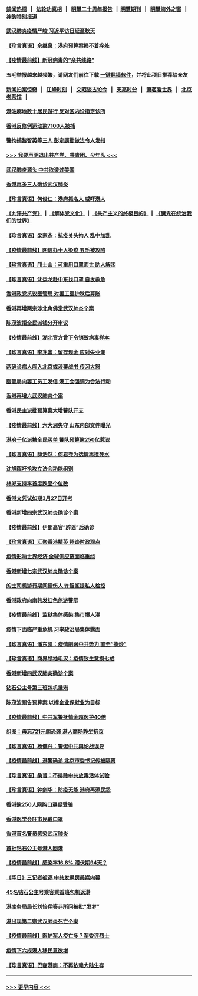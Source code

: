 #### [禁闻热榜](热点新闻.md?=0)  &nbsp;&nbsp;|&nbsp;&nbsp; [法轮功真相](https://github.com/gfw-breaker/truth/blob/master/README.md?=0) &nbsp;&nbsp;|&nbsp;&nbsp; [明慧二十周年报告](https://github.com/gfw-breaker/mh-reports/blob/master/README.md?=0) &nbsp;&nbsp;|&nbsp;&nbsp;[明慧期刊](https://github.com/gfw-breaker/mh-qikan) &nbsp;&nbsp;|&nbsp;&nbsp; [明慧海外之窗](https://github.com/gfw-breaker/mh-news/blob/master/README.md?=0) &nbsp;&nbsp;|&nbsp;&nbsp; [神韵特别报道](https://github.com/gfw-breaker/mh-news/blob/master/shenyun.md?=0)
#### [武汉肺炎疫情严峻 习近平访日延至秋天](../pages/nsc415/n11910570.md?t=03030831) 
#### [【珍言真语】佘继泉：港府预算案搔不着痒处](../pages/nsc415/n11910011.md?t=03030831) 
#### [【疫情最前线】新冠病毒的“亲共线路”](../pages/nsc415/n11907734.md?t=03030831) 
#### 五毛举报越来越频繁，请网友们前往下载 [一键翻墙软件](https://github.com/gfw-breaker/ssr-accounts)，并将此项目推荐给亲友
#### [新闻拍案惊奇](https://github.com/gfw-breaker/banned-news/blob/master/pages/link4.md) &nbsp;&nbsp;|&nbsp;&nbsp; [江峰时刻](https://github.com/gfw-breaker/banned-news/blob/master/pages/link4.md) &nbsp;&nbsp;|&nbsp;&nbsp; [文昭谈古论今](https://github.com/gfw-breaker/banned-news/blob/master/pages/link4.md) &nbsp;&nbsp;|&nbsp;&nbsp; [天亮时分](https://github.com/gfw-breaker/banned-news/blob/master/pages/link4.md) &nbsp;&nbsp;|&nbsp;&nbsp; [萧茗看世界](https://github.com/gfw-breaker/banned-news/blob/master/pages/link4.md) &nbsp;&nbsp;|&nbsp;&nbsp; [北京老茶馆](https://github.com/gfw-breaker/banned-news/blob/master/pages/link4.md) &nbsp;&nbsp;|&nbsp;&nbsp; 
#### [港油麻地数十居民游行 反对区内设指定诊所](../pages/nsc415/n11907900.md?t=03030831) 
#### [香港反修例运动逾7100人被捕](../pages/nsc415/n11907922.md?t=03030831) 
#### [警拘捕黎智英等三人 彭定康批做法令人发指](../pages/nsc415/n11907905.md?t=03030831) 
#### [>>> 我要声明退出共产党、共青团、少年队 <<<](https://github.com/begood0513/goodnews/blob/master/quit/letter.md) 
#### [武汉肺炎源头 中共欲诿过美国](../pages/nsc415/n11907665.md?t=03030831) 
#### [香港再多三人确诊武汉肺炎](../pages/nsc415/n11907846.md?t=03030831) 
#### [【珍言真语】何俊仁：港府抓名人 威吓港人](../pages/nsc415/n11907561.md?t=03030831) 
#### [《九评共产党》](https://github.com/begood0513/9ping.md/blob/master/README.md) &nbsp;|&nbsp; [《解体党文化》](../../../../jtdwh.md/blob/master/README.md)  &nbsp;|&nbsp; [《共产主义的终极目的》](../../../../gczydzjmd.md/blob/master/README.md) &nbsp;|&nbsp; [《魔鬼在统治我们的世界》](../../../../mgztzwmdsj.md/blob/master/README.md) 
#### [【珍言真语】梁家杰：抗疫关头拘人 乱中加乱](../pages/nsc415/n11907444.md?t=03030831) 
#### [【疫情最前线】网信办十人染疫 五毛被攻陷](../pages/nsc415/n11903757.md?t=03030831) 
#### [【珍言真语】邝士山：可重用口罩面世 助人解困](../pages/nsc415/n11903875.md?t=03030831) 
#### [【珍言真语】沈运龙赴中东找口罩 自发救急](../pages/nsc415/n11903291.md?t=03030831) 
#### [香港政党抗议医管局 对罢工医护秋后算账](../pages/nsc415/n11901746.md?t=03030831) 
#### [香港再增两宗涉北角佛堂武汉肺炎个案](../pages/nsc415/n11901737.md?t=03030831) 
#### [陈茂波拒全民派钱分开审议](../pages/nsc415/n11901672.md?t=03030831) 
#### [【疫情最前线】湖北官方曾下令销毁病毒样本](../pages/nsc415/n11901518.md?t=03030831) 
#### [【珍言真语】李兆富：留存现金 应对失业潮](../pages/nsc415/n11901448.md?t=03030831) 
#### [两确诊病人闯入北京或涉栗战书 传习大怒](../pages/nsc415/n11901180.md?t=03030831) 
#### [医管局向罢工员工发信 港工会强调为合法行动](../pages/nsc415/n11898870.md?t=03030831) 
#### [香港再增六武汉肺炎个案](../pages/nsc415/n11898843.md?t=03030831) 
#### [香港民主派批预算案大增警队开支](../pages/nsc415/n11898813.md?t=03030831) 
#### [【疫情最前线】六大洲失守 山东内部文件曝光](../pages/nsc415/n11898455.md?t=03030831) 
#### [港府千亿派糖全民买单 警队预算逾250亿惹议](../pages/nsc415/n11898608.md?t=03030831) 
#### [【珍言真语】薛浩然：何君尧为选情再搅死水](../pages/nsc415/n11898269.md?t=03030831) 
#### [沈旭晖吁抢攻立法会功能组别](../pages/nsc415/n11896084.md?t=03030831) 
#### [林郑支持率首度跌至个位数](../pages/nsc415/n11896058.md?t=03030831) 
#### [香港文凭试如期3月27日开考](../pages/nsc415/n11896055.md?t=03030831) 
#### [香港新增四宗武汉肺炎确诊个案](../pages/nsc415/n11896040.md?t=03030831) 
#### [【疫情最前线】伊朗高官“辟谣”后确诊](../pages/nsc415/n11895902.md?t=03030831) 
#### [【珍言真语】汇聚香港精英 畅谈时政观点](../pages/nsc415/n11895733.md?t=03030831) 
#### [疫情影响世界经济 全球供应链面临重组](../pages/nsc415/n11895634.md?t=03030831) 
#### [香港新增七宗武汉肺炎确诊个案](../pages/nsc415/n11893498.md?t=03030831) 
#### [的士司机游行期间撞伤人 许智峯提私人检控](../pages/nsc415/n11893483.md?t=03030831) 
#### [香港政府向南韩发红色旅游警示](../pages/nsc415/n11893398.md?t=03030831) 
#### [【疫情最前线】监狱集体感染 集市爆人潮](../pages/nsc415/n11893181.md?t=03030831) 
#### [疫情下面临严重危机  习率政治局集体露面](../pages/nsc415/n11893305.md?t=03030831) 
#### [【珍言真语】潘东凯：疫情削弱中共势力 直至“揽炒”](../pages/nsc415/n11892866.md?t=03030831) 
#### [【珍言真语】商界领袖毛汉：疫情致生意损七成](../pages/nsc415/n11890348.md?t=03030831) 
#### [香港新增四武汉肺炎确诊个案](../pages/nsc415/n11890610.md?t=03030831) 
#### [钻石公主号第三班包机抵港](../pages/nsc415/n11890645.md?t=03030831) 
#### [陈茂波预告预算案 以撑企业保就业为目标](../pages/nsc415/n11890574.md?t=03030831) 
#### [【疫情最前线】中共军警抚恤金超医护40倍](../pages/nsc415/n11890458.md?t=03030831) 
#### [组图：毋忘721元朗恐袭 港人商场静坐抗议](../pages/nsc415/n11876882.md?t=03030831) 
#### [【珍言真语】杨健兴：警惕中共舆论战误导](../pages/nsc415/n11888131.md?t=03030831) 
#### [【疫情最前线】港警确诊 北京市委书记传被隔离](../pages/nsc415/n11886872.md?t=03030831) 
#### [【珍言真语】桑普：不排除中共放毒活体试验](../pages/nsc415/n11886832.md?t=03030831) 
#### [【珍言真语】钟剑华：防疫无能 港府再添民怨](../pages/nsc415/n11884504.md?t=03030831) 
#### [香港逾250人网购口罩疑受骗](../pages/nsc415/n11884388.md?t=03030831) 
#### [香港医学会吁市民戴口罩](../pages/nsc415/n11884367.md?t=03030831) 
#### [香港首名警员感染武汉肺炎](../pages/nsc415/n11884357.md?t=03030831) 
#### [首批钻石公主号港人回港](../pages/nsc415/n11884333.md?t=03030831) 
#### [【疫情最前线】感染率16.8% 潜伏期94天？](../pages/nsc415/n11884256.md?t=03030831) 
#### [《华日》三记者被逐 中共发飙罚美媒内幕](../pages/nsc415/n11884184.md?t=03030831) 
#### [45名钻石公主号乘客乘首班包机返港](../pages/nsc415/n11881770.md?t=03030831) 
#### [港库务局局长刘怡翔答非所问被批“发梦”](../pages/nsc415/n11881752.md?t=03030831) 
#### [港出现第二宗武汉肺炎死亡个案](../pages/nsc415/n11881736.md?t=03030831) 
#### [【疫情最前线】医护军人疫亡多？军委评烈士](../pages/nsc415/n11881655.md?t=03030831) 
#### [疫情下六成港人移民意欲增](../pages/nsc415/n11881699.md?t=03030831) 
#### [【珍言真语】巴裔港商：不再依赖大陆生存](../pages/nsc415/n11881126.md?t=03030831) 

----
#### [ >>> 更早内容 <<< ](../indexes/nsc415-earlier.md)
